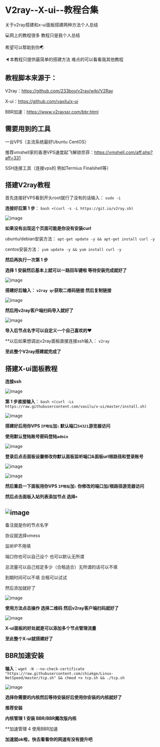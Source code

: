 # V2ray--X-ui--教程合集
关于v2ray搭建和x-ui面板搭建两种方法个人总结

💻网上的教程很多  教程只是我个人总结

希望可以帮助到你🌏

🔈本教程只提供最简单的搭建方法  难点的可以看看我其他教程

教程脚本来源于：
-------------------
V2ray：https://github.com/233boy/v2ray/wiki/V2Ray

X-ui：https://github.com/vaxilu/x-ui

BBR加速：https://www.v2rayssr.com/bbr.html

需要用到的工具
-----------------------
一台VPS（主流系统最好Ubuntu  CentOS）

推荐vmshell家的香港VPS速度起飞解锁奈菲：https://vmshell.com/aff.php?aff=331

SSH连接工具（连接vps的   例如Termius    Finalshell等）

搭建V2ray教程
----------------------
首先连接好VPS看到开头root就行了没有的话输入：
`sudo -i`

**连接好后第 1 步**：
`bash <(curl -s -L https://git.io/v2ray.sh)`

![image](https://user-images.githubusercontent.com/94978556/145370208-7ebe3155-eb30-46fd-9802-828953077890.png)

**如果没有出现这个页面可能是你没有安装curl**

ubuntu/debian安装方法：
`apt-get update -y && apt-get install curl -y`

centos安装方法：
`yum update -y && yum install curl -y`

**然后再执行一次第 1 步**

**选择 1 安装然后基本上就可以一路回车键啦  等待安装完成就好了**

![image](https://user-images.githubusercontent.com/94978556/145371470-061cd5f6-2e7a-4577-95e7-41de54183375.png)

**搭建好后输入：
`v2ray qr`获取二维码链接  然后复制链接**

![image](https://user-images.githubusercontent.com/94978556/145372559-a315496f-b765-4fb9-ae63-76f08e8c85a3.png)

**然后用v2ray客户端扫码导入就好了**

![image](https://user-images.githubusercontent.com/94978556/145372904-d38dc4d7-c112-47a0-830f-2a2c85422d17.png)

**导入后节点名字可以自定义一个自己喜欢的❤**

**以后如果想调出v2ray面板直接连接ssh输入： `v2ray`

**至此整个V2ray搭建就完成了**

搭建X-ui面板教程
-------------------------------------
**连接ssh**

![image](https://user-images.githubusercontent.com/94978556/145374448-33efbce4-4a01-4441-82b4-f795853bd345.png)

**第 1 步直接输入**：
`bash <(curl -Ls https://raw.githubusercontent.com/vaxilu/x-ui/master/install.sh)`

![image](https://user-images.githubusercontent.com/94978556/145375231-25379ff2-e8ac-46cb-b822-9a326bcea744.png)

**搭建好后用你VPS `IP地址`加`:` 默认端口`54321`游览器访问**

**使用默认登陆账号密码登陆`admin`**

![image](https://user-images.githubusercontent.com/94978556/145376064-44cedb27-920b-4e94-948b-489ddf07fbee.png)

**登录后点击面板设置修改你默认面板监听端口&面板url根路径和登录账号**

![image](https://user-images.githubusercontent.com/94978556/145377323-9dc8e08c-349b-46c4-b5cd-ac9627474b3b.png)

![image](https://user-images.githubusercontent.com/94978556/145377241-d36a839b-a496-421c-9f4f-29979369c6c2.png)

**然后重启一下面板用你VPS `IP地址`加`:` 你修改的端口加/根路径游览器访问**

**然后点击面板入站列表添加节点  选择`+`**

![image](https://user-images.githubusercontent.com/94978556/145378123-d11c6d17-8081-49ac-9cc0-0d4076b41116.png)
---------------------------------------------------
备注就是你的节点名字

协议就选择vmess

监听IP不用填

端口你也可以自己设个 也可以默认无所谓

总流量可以自己规定多少（合租适合）无所谓的话可以不填

到期时间可以不填  合租可以试试

然后添加就好了

![image](https://user-images.githubusercontent.com/94978556/145378385-899d7964-2074-4c52-8051-83401f4ff51f.png)

**使用方法点击操作  选择二维码  然后v2ray客户端扫码就好了**

![image](https://user-images.githubusercontent.com/94978556/145379827-5e2ee9f0-c785-482a-8b1f-394fd977f2ba.png)

**X-ui面板的好处就是可以添加多个节点管理流量**

**至此整个X-ui就搭建好了**

BBR加速安装
---------------------------------
**输入**：`wget -N --no-check-certificate "https://raw.githubusercontent.com/chiakge/Linux-NetSpeed/master/tcp.sh" && chmod +x tcp.sh && ./tcp.sh`

![image](https://user-images.githubusercontent.com/94978556/145380739-3fbc2210-a1fa-4a8a-8096-e740152855cd.png)

**选择你需要的内核然后等待安装好后使用你安装的内核就好了**

**推荐安装**

**内核管理 1 安装 BBR/BBR魔改版内核**

**加速管理 4 使用BBR加速

**加速就ok啦，快去看看你的网速有没有提升吧**
